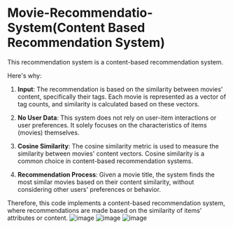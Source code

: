 # Movie-Recommendatio-System(Content Based Recommendation System)
This recommendation system  is a content-based recommendation system. 

Here's why:

1. **Input**: The recommendation is based on the similarity between movies' content, specifically their tags. Each movie is represented as a vector of tag counts, and similarity is calculated based on these vectors.

2. **No User Data**: This system does not rely on user-item interactions or user preferences. It solely focuses on the characteristics of items (movies) themselves.

3. **Cosine Similarity**: The cosine similarity metric is used to measure the similarity between movies' content vectors. Cosine similarity is a common choice in content-based recommendation systems.

4. **Recommendation Process**: Given a movie title, the system finds the most similar movies based on their content similarity, without considering other users' preferences or behavior.

Therefore, this code implements a content-based recommendation system, where recommendations are made based on the similarity of items' attributes or content.
![image](https://github.com/ssreesa12/Movie-Recommendatio-System/assets/139852839/c680ff54-e6e3-468d-a510-cde34a156241)
![image](https://github.com/ssreesa12/Movie-Recommendatio-System/assets/139852839/a31b4b96-feff-4348-8163-50e86b879c93)
![image](https://github.com/ssreesa12/Movie-Recommendatio-System/assets/139852839/cb46cabc-ac1e-4748-a205-b4695fd02c4b)


